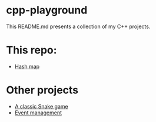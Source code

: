 # cpp-playground
This README.md presents a collection of my C++ projects.

# This repo:
- [Hash map](https://github.com/chapeullah/cpp-playground/tree/main/hash-map)

# Other projects
- [A classic Snake game](https://github.com/chapeullah/SnakeGame)
- [Event management](https://github.com/chapeullah/EventGift)
